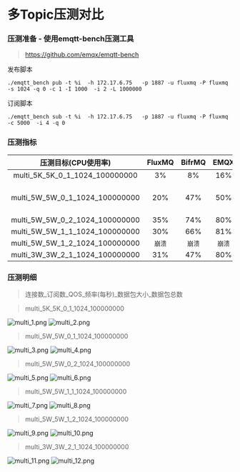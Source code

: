 # 多Topic压测对比


### 压测准备 - 使用emqtt-bench压测工具
>https://github.com/emqx/emqtt-bench

发布脚本
```
./emqtt_bench pub -t %i  -h 172.17.6.75   -p 1887 -u fluxmq -P fluxmq -s 1024 -q 0 -c 1 -I 1000  -i 2 -L 1000000
```

订阅脚本
```订阅
./emqtt_bench sub -t %i  -h 172.17.6.75   -p 1887 -u fluxmq -P fluxmq -c 5000  -i 4 -q 0
```

### 压测指标

<div class="table-1">

|          压测目标(CPU使用率)          | FluxMQ | BifrMQ | EMQX |  HiveMQ  |
|:------------------------------:|:------:|:------:|:----:|:--------:|
| multi_5K_5K_0_1_1024_100000000 |   3%   |   8%   | 16%  |    8%    |
| multi_5W_5W_0_1_1024_100000000 |  20%   |  47%   | 50%  | 45%（波动大） |
| multi_5W_5W_0_2_1024_100000000 |  35%   |  74%   | 80%  |   `崩溃`   |
| multi_5W_5W_1_1_1024_100000000 |  30%   |  66%   | 81%  |   `崩溃`   |
| multi_5W_5W_1_2_1024_100000000 |  `崩溃`  |  `崩溃`  | `崩溃` |   `崩溃`   |
| multi_3W_3W_2_1_1024_100000000 |  31%   |  47%   | 80%  |   61%    |

</div>

### 压测明细
>连接数_订阅数_QOS_频率(每秒)_数据包大小_数据包总数

>multi_5K_5K_0_1_1024_100000000

![multi_1.png](@site/static/images/test/multi_1.png)
![multi_2.png](@site/static/images/test/multi_2.png)

> multi_5W_5W_0_1_1024_100000000

![multi_3.png](@site/static/images/test/multi_3.png)
![multi_4.png](@site/static/images/test/multi_4.png)

> multi_5W_5W_0_2_1024_100000000

![multi_5.png](@site/static/images/test/multi_5.png)
![multi_6.png](@site/static/images/test/multi_6.png)

> multi_5W_5W_1_1_1024_100000000

![multi_7.png](@site/static/images/test/multi_7.png)
![multi_8.png](@site/static/images/test/multi_8.png)

> multi_5W_5W_1_2_1024_100000000

![multi_9.png](@site/static/images/test/multi_9.png)
![multi_10.png](@site/static/images/test/multi_10.png)

> multi_3W_3W_2_1_1024_100000000

![multi_11.png](@site/static/images/test/multi_11.png)
![multi_12.png](@site/static/images/test/multi_12.png)